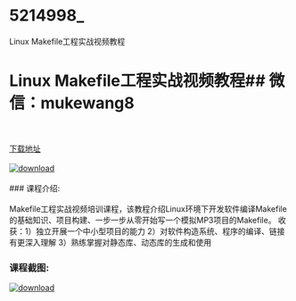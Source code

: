# 5214998_
Linux Makefile工程实战视频教程
# Linux Makefile工程实战视频教程## 微信：mukewang8
<br/></br>[下载地址](http://www.36tz.cn/article/5214998 "下载地址")
<br/></br>[![download](http://36tz.cn/muke_img/2020_08_2-60-300x187.png "下载地址")](http://www.36tz.cn/article/5214998 "下载地址")
<br/></br>### 课程介绍:<br/></br>Makefile工程实战视频培训课程，该教程介绍Linux环境下开发软件编译Makefile的基础知识、项目构建、一步一步从零开始写一个模拟MP3项目的Makefile。
收获：1）独立开展一个中小型项目的能力 2）对软件构造系统、程序的编译、链接有更深入理解 3）熟练掌握对静态库、动态库的生成和使用

### 课程截图:
[![download](http://36tz.cn/muke_img/2020_08_1-64.png "下载地址")](http://www.36tz.cn/article/5214998 "下载地址")
